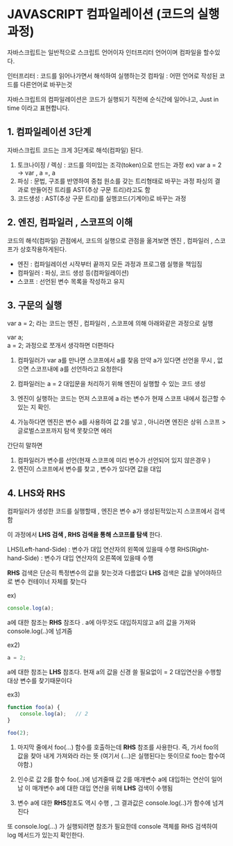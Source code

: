 # JAVASCRIPT 컴파일레이션 (코드의 실행과정)

자바스크립트는 일반적으로 스크립트 언어이자 인터프리터 언어이며 컴파일을 할수있다.

인터프리터 : 코드를 읽어나가면서 해석하여 실행하는것
컴파일 : 어떤 언어로 작성된 코드를 다른언어로 바꾸는것

자바스크립트의 컴파일레이션은 코드가 실행되기 직전에 순식간에 일어나고, Just in time 이라고 표현합니다.

## 1. 컴파일레이션 3단계

자바스크립트 코드는 크게 3단계로 해석(컴파일) 된다.

1. 토크나이징 / 렉싱 : 코드를 의미있는 조각(token)으로 만드는 과정 
ex) var a = 2 -> var , a =, a
2. 파싱 : 문법, 구조를 반영하여 중첩 원소를 갖는 트리형태로 바꾸는 과정 
            파싱의 결과로 만들어진 트리를 AST(추상 구문 트리)라고도 함
3. 코드생성 : AST(추상 구문 트리)를 실행코드(기계어)로 바꾸는 과정

## 2. 엔진, 컴파일러 , 스코프의 이해

코드의 해석(컴파일) 관점에서, 코드의 실행으로 관점을 옮겨보면 엔진 , 컴파일러 , 스코프가 상호작용하게된다.

- 엔진 : 컴파일레이션 시작부터 끝까지 모든 과정과 프로그램 실행을 책임짐
- 컴파일러 : 파싱, 코드 생성 등(컴파일레이션)
- 스코프 : 선언된 변수 목록을 작성하고 유지


## 3. 구문의 실행

var a = 2; 라는 코드는 엔진 , 컴파일러 , 스코프에 의해 아래와같은 과정으로 실행

var a;  <br/>
a = 2; 과정으로 쪼개서 생각하면 더편하다


1. 컴파일러가 var a를 만나면 스코프에서 a를 찾음
 만약 a가 있다면 선언을 무시 , 없으면 스코프내에 a를 선언하라고 요청한다

2. 컴파일러는 a = 2 대입문을 처리하기 위해 엔진이 실행할 수 있는 코드 생성
   
3. 엔진이 실행하는 코드는 먼저 스코프에 a 라는 변수가 현재 스코프 내에서 접근할 수 있는 지 확인.

4. 가능하다면 엔진은 변수 a를 사용하여 값 2를 넣고 , 아니라면 엔진은 상위 스코프 > 글로벌스코프까지 탐색 못찾으면 에러


간단히 말하면
1. 컴파일러가 변수를 선언(현재 스코프에 미리 변수가 선언되어 있지 않은경우 )
2. 엔진이 스코프에서 변수를 찾고 , 변수가 있다면 값을 대입

## 4. LHS와 RHS

컴파일러가 생성한 코드를 실행할때 , 엔진은 변수 a가 생성된적있는지 스코프에서 검색함

이 과정에서 **LHS 검색 , RHS 검색을 통해 스코프를 탐색** 한다.

LHS(Left-hand-Side) : 변수가 대입 연산자의 왼쪽에 있을때 수행
RHS(Right-hand-Side) : 변수가 대입 연산자의 오른쪽에 있을때 수행

**RHS** 검색은 단순히 특정변수의 값을 찾는것과 다름없다
**LHS** 검색은 값을 넣어야하므로 변수 컨테이너 자체를 찾는다

ex)
```js
console.log(a);
```

a에 대한 참조는 **RHS** 참조다 . a에 아무것도 대입하지않고 a의 값을 가져와 console.log(..)에 넘겨줌

ex2)
```js
a = 2;
```

a에 대한 참조는 **LHS** 참조다. 현재 a의 값을 신경 쓸 필요없이  = 2 대입연산을 수행할
대상 변수를 찾기때문이다

ex3) 
```js
function foo(a) {
    console.log(a);   // 2
}
 
foo(2);
```

1. 마지막 줄에서 foo(...) 함수를 호출하는데 **RHS** 참조를 사용한다. 즉, 가서 foo의 값을 찾아 내게 가져와라 라는 뜻 (여기서 (...)은 실행된다는 뜻이므로 foo는 함수여야함.)

2. 인수로 값 2를 함수 foo(..)에 넘겨줄때 값 2를 매개변수 a에 대입하는 연산이 일어남
이 매개변수 a에 대한 대입 연산을 위해 **LHS** 검색이 수행됨

3. 변수 a에 대한 **RHS**참조도 역시 수행 , 그 결과값은 console.log(..)가 함수에 넘겨진다

또 console.log(...) 가 실행되려면 참조가 필요한데 console 객체를 RHS 검색하여 log 메서드가 있는지 확인한다.